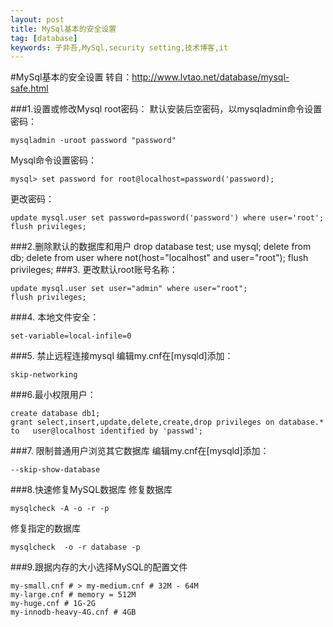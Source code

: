 ```yaml
---
layout: post
title: MySql基本的安全设置
tag: [database]
keywords: 子非吾,MySql,security setting,技术博客,it
---
```

#MySql基本的安全设置
转自：<http://www.lvtao.net/database/mysql-safe.html>

###1.设置或修改Mysql root密码：
默认安装后空密码，以mysqladmin命令设置密码：

	mysqladmin -uroot password "password"

Mysql命令设置密码：

	mysql> set password for root@localhost=password('password);

更改密码：
	
	update mysql.user set password=password('password') where user='root';
	flush privileges;

###2.删除默认的数据库和用户
	drop database test;
	use mysql;
	delete from db;
	delete from user where not(host="localhost" and user="root");
	flush privileges;
###3. 更改默认root账号名称：

	update mysql.user set user="admin" where user="root";
	flush privileges;

###4. 本地文件安全：

	set-variable=local-infile=0
###5. 禁止远程连接mysql
编辑my.cnf在[mysqld]添加：

	skip-networking

###6.最小权限用户：

	create database db1;
	grant select,insert,update,delete,create,drop privileges on database.* to 	user@localhost identified by 'passwd';

###7. 限制普通用户浏览其它数据库
编辑my.cnf在[mysqld]添加：
	
	--skip-show-database

###8.快速修复MySQL数据库
修复数据库

	mysqlcheck -A -o -r -p
	
修复指定的数据库

	mysqlcheck  -o -r database -p
###9.跟据内存的大小选择MySQL的配置文件

	my-small.cnf # > my-medium.cnf # 32M - 64M
	my-large.cnf # memory = 512M
	my-huge.cnf # 1G-2G
	my-innodb-heavy-4G.cnf # 4GB
	